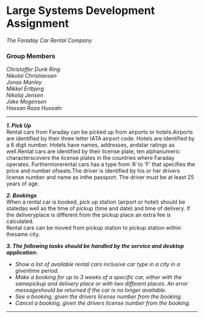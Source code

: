 # Large Systems Development Assignment
*The Faraday Car Rental Company*  
### Group Members  
*Christoffer Dunk Ring*  
*Nikolai Christiansen*  
*Jonas Manley*  
*Mikkel Ertbjerg*  
*Nikolaj Jensen*  
*Jake Mogensen*  
*Hassan Raza Hussaln*  
  
--- 
**_1. Pick Up_**   
Rental cars from Faraday can be picked up from airports or hotels.Airports are identified by their three letter IATA airport code. Hotels are identified by a 6 digit number.  Hotels have names, addresses, andstar ratings as well.Rental cars are identified by their license plate, ten alphanumeric characterscovers the license plates in the countries where Faraday operates. Furthermorerental  cars  has  a  type  from  ’A’  to  ’F’  that  specifies  the  price  and  number  ofseats.The driver is identified by his or her drivers license number and name as inthe passport.  The driver must be at least 25 years of age.

**_2. Bookings_**   
When a rental car is booked, pick up station (airport or hotel) should be statedas well as the time of pickup (time and date) and time of delivery. If the deliveryplace is different from the pickup place an extra fee is calculated.  
Rental cars can be moved from pickup station to pickup station within thesame city.

**_3. The following tasks should be handled by the service and desktop application:_**  
* *Show a list of available rental cars inclusive car type in a city in a giventime period.*
* *Make a booking for up to 3 weeks of a specific car, either with the samepickup and delivery place or with two different places.  An error messageshould be returned if the car is no longer available.*
* *See a booking, given the drivers license number from the booking.*
* *Cancel a booking, given the drivers license number from the booking.*
---

